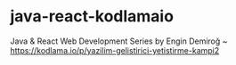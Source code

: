 # java-react-kodlamaio
 Java & React Web Development Series by Engin Demiroğ ~ https://kodlama.io/p/yazilim-gelistirici-yetistirme-kampi2
